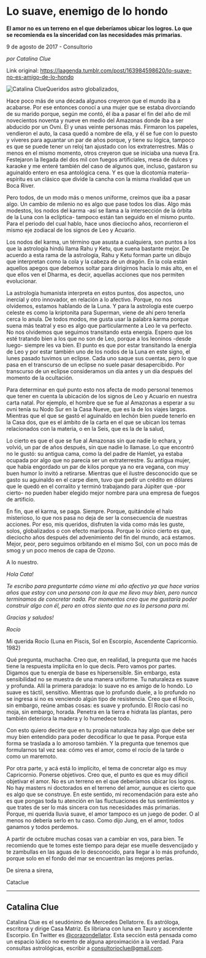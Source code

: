 # Lo suave, enemigo de lo hondo

**El amor no es un terreno en el que deberíamos ubicar los logros. Lo que se recomienda es la sinceridad con las necesidades más primarias.**

9 de agosto de 2017 - Consultorio

_por Catalina Clue_

Link original: https://laagenda.tumblr.com/post/163984598620/lo-suave-no-es-amigo-de-lo-hondo

![Catalina Clue](https://64.media.tumblr.com/7057cbdfb9431bc958565a8968ec7b28/tumblr_inline_pk0o94L7Zf1t6q87u_500.jpg)Queridos astro globalizados,

Hace poco más de una década algunos creyeron que el mundo iba a acabarse. Por ese entonces conocí a una mujer que se estaba divorciando de su marido porque, según me contó, él iba a pasar el fin del año de mil novecientos noventa y nueve en medio del Amazonas donde iba a ser abducido por un Ovni. Él y unas veinte personas más. Firmaron los papeles, vendieron el auto, la casa quedó a nombre de ella, y él se fue con lo puesto y víveres para aguantar un par de años porque, y tiene su lógica, tampoco es que se puede tener un reloj tan ajustado con los extraterrestres. Más o menos en el mismo momento, otros creyeron que se iniciaba una nueva Era. Festejaron la llegada del dos mil con fuegos artificiales, mesa de dulces y karaoke y me enteré también del caso de algunos que, incluso, gastaron su aguinaldo entero en esa antológica cena. Y es que la dicotomía materia-espíritu es un clásico que divide la cancha con la misma rivalidad que un Boca River.

Pero todos, de un modo más o menos uniforme, creímos que iba a pasar algo. Un cambio de milenio no es algo que pase todos los días. Algo más modestos, los nodos del karma -así se llama a la intersección de la órbita de la Luna con la eclíptica- tampoco están tan seguido en el mismo punto. Para el periodo del cual hablo, hace unos dieciocho años, recorrieron el mismo eje zodiacal de los signos de Leo y Acuario.

Los nodos del karma, un término que asusta a cualquiera, son puntos a los que la astrología hindú llama Rahu y Ketu, que suena bastante mejor. De acuerdo a esta rama de la astrología, Rahu y Ketu forman parte un dibujo que interpretan como la cola y la cabeza de un dragón. En la cola están aquellos apegos que debemos soltar para dirigirnos hacia lo más alto, en el que ellos ven el Dharma, es decir, aquellas acciones que nos permiten evolucionar.

La astrología humanista interpreta en estos puntos, dos aspectos, uno inercial y otro innovador, en relación a lo afectivo. Porque, no nos olvidemos, estamos hablando de la Luna. Y para la astrología este cuerpo celeste es como la kriptonita para Superman, viene de ahí pero tenerla cerca lo anula. De todos modos, me gusta usar la palabra karma porque suena más teatral y eso es algo que particularmente a Leo le va perfecto. No nos olvidemos que seguimos transitando esta energía. Espero que los esté tratando bien a los que no son de Leo, porque a los leoninos -desde luego- siempre les va bien. El punto es que por estar transitando la energía de Leo y por estar también uno de los nodos de la Luna en este signo, el lunes pasado tuvimos un eclipse. Cada uno saque sus cuentas, pero lo que pasa en el transcurso de un eclipse no suele pasar desapercibido. Por transcurso de un eclipse consideramos un día antes y un día después del momento de la ocultación.

Para determinar en qué punto esto nos afecta de modo personal tenemos que tener en cuenta la ubicación de los signos de Leo y Acuario en nuestra carta natal. Por ejemplo, el hombre que se fue al Amazonas a esperar a su ovni tenía su Nodo Sur en la Casa Nueve, que es la de los viajes largos. Mientras que el que se gastó el aguinaldo en lechón bien puede tenerlo en la Casa dos, que es el ámbito de la carta en el que se ubican los temas relacionados con la materia, o en la Seis, que es la de la salud,

Lo cierto es que el que se fue al Amazonas sin que nadie lo echara, y volvió, un par de años después, sin que nadie lo llamase. Lo que encontró no le gustó: su antigua cama, como la del padre de Hamlet, ya estaba ocupada por algo que no parecía ser un extraterrestre. Su antigua mujer, que había engordado un par de kilos porque ya no era vegana, con muy buen humor lo invitó a retirarse. Mientras que el ilustre desconocido que se gasto su aguinaldo en el carpe diem, tuvo que pedir un crédito en dólares que le quedó en el corralito y terminó trabajando para Júpiter que -por cierto- no pueden haber elegido mejor nombre para una empresa de fuegos de artificio.

En fin, que el karma, se paga. Siempre. Porque, quitándole el halo misterioso, lo que nos pasa no deja de ser la consecuencia de nuestras acciones. Por eso, mis queridos, disfruten la vida como más les guste, solos, globalizados o con efecto mariposa. Porque lo único cierto es que, dieciocho años después del advenimiento del fin del mundo, acá estamos. Mejor, peor, pero seguimos orbitando en el mismo Sol, con un poco más de smog y un poco menos de capa de Ozono.

A lo nuestro.

*Hola Cata!* 

*Te escribo para preguntarte cómo viene mi año afectivo ya que hace varios años que estoy con una persona con la que me llevo muy bien, pero nunca terminamos de concretar nada. Por momentos creo que me gustaría poder construir algo con él, pero en otros siento que no es la persona para mí.* 

*Gracias y saludos!* 

*Rocío* 

  


Mi querida Rocío (Luna en Piscis, Sol en Escorpio, Ascendente Capricornio. 1982)

Qué pregunta, muchacha. Creo que, en realidad, la pregunta que me hacés tiene la respuesta implícita en lo que decís. Pero vamos por partes. Digamos que tu energía de base es hípersensible. Sin embargo, esta sensibilidad no se muestra de una manera uniforme. Tu naturaleza es suave y profunda. Allí la primera paradoja: lo suave no es amigo de lo hondo. Lo suave es táctil, sensitivo. Mientras que lo profundo duele, a lo profundo no se ingresa si no es venciendo algún tipo de resistencia. Creo que el Rocío, sin embargo, reúne ambas cosas: es suave y profundo. El Rocío casi no moja, sin embargo, horada. Penetra en la tierra e hidrata las plantas, pero también deteriora la madera y lo humedece todo.

Con esto quiero decirte que en tu propia naturaleza hay algo que debe ser muy bien entendido para poder decodificar lo que te pasa. Porque esta forma se traslada a lo amoroso también. Y la pregunta que tenemos que formularnos tal vez sea: cómo ves el amor, como el rocío de la tarde o como un maremoto.

Por otra parte, y acá está lo implícito, el tema de concretar algo es muy Capricornio. Ponerse objetivos. Creo que, el punto es que es muy difícil objetivar el amor. No es un terreno en el que deberíamos ubicar los logros. No hay masters ni doctorados en el terreno del amor, aunque es cierto que es algo que se construye. En este sentido, mi recomendación para este año es que pongas toda tu atención en las fluctuaciones de tus sentimientos y que trates de ser lo más sincera con tus necesidades más primarias. Porque, mi querida lluvia suave, el amor tampoco es un juego de poder. O al menos no debería serlo en tu caso. Como dijo Jung, en el amor, todos ganamos y todos perdemos.

A partir de octubre muchas cosas van a cambiar en vos, para bien. Te recomiendo que te tomes este tiempo para dejar ese muelle desvencijado y te zambullas en las aguas de lo desconocido, para llegar a lo más profundo, porque solo en el fondo del mar se encuentran las mejores perlas.

De sirena a sirena,

Cataclue



---

 Catalina Clue
--------------

 Catalina Clue es el seudónimo de Mercedes Dellatorre. Es astróloga, escritora y dirige Casa Matriz. Es libriana con luna en Tauro y ascendente Escorpio. En Twitter es [@corazondellator](https://twitter.com/corazondellator). Esta sección está pensada como un espacio lúdico no exento de alguna aproximación a la verdad. Para consultas astrológicas, escribir a [consultorioclue@gmail.com](mailto:consultorioclue@gmail.com). 

